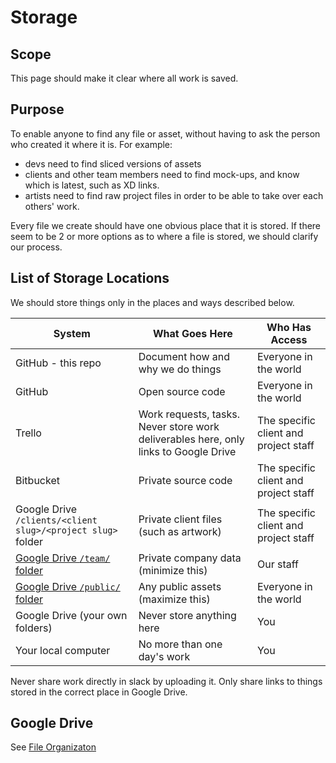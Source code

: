 
# Storage

## Scope

This page should make it clear where all work is saved.

## Purpose

To enable anyone to find any file or asset, without having to ask the person who created it where it is. For example:
  * devs need to find sliced versions of assets
  * clients and other team members need to find mock-ups, and know which is latest, such as XD links.
  * artists need to find raw project files in order to be able to take over each others' work.

Every file we create should have one obvious place that it is stored. If there seem to be 2 or more options as to where a file is stored, we should clarify our process.

## List of Storage Locations

We should store things only in the places and ways described below.

| System  | What Goes Here | Who Has Access |
| ------------- | ------------- | ------------- |
| GitHub - this repo  | Document how and why we do things | Everyone in the world |
| GitHub | Open source code | Everyone in the world |
| Trello | Work requests, tasks. Never store work deliverables here, only links to Google Drive | The specific client and project staff |
| Bitbucket | Private source code | The specific client and project staff |
| Google Drive `/clients/<client slug>/<project slug>` folder | Private client files (such as artwork) | The specific client and project staff |
| [Google Drive `/team/` folder](https://drive.google.com/drive/folders/12iWzlcOP_qdFlVcM_U1yLVKB6IDq4Uvd) | Private company data (minimize this) | Our staff |
| [Google Drive `/public/` folder](https://drive.google.com/drive/folders/1Do2l9oaPHlyJ-J6w-BoGAvUmJjK1mDk3) | Any public assets (maximize this) | Everyone in the world |
| Google Drive (your own folders) | Never store anything here | You |
| Your local computer | No more than one day's work | You |

Never share work directly in slack by uploading it. Only share links to things stored in the correct place in Google Drive.

## Google Drive

See [File Organizaton](./FILE_ORGANIZATION.md)
